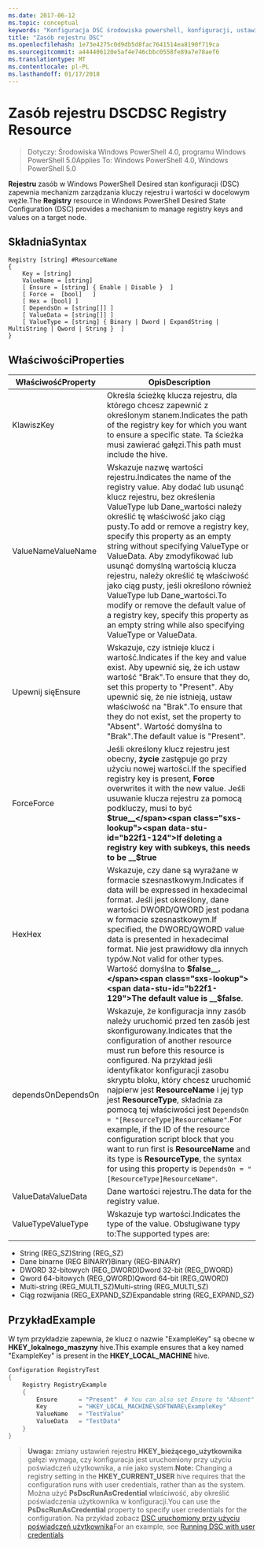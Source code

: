 ```yaml
---
ms.date: 2017-06-12
ms.topic: conceptual
keywords: "Konfiguracja DSC środowiska powershell, konfiguracji, ustawienia"
title: "Zasób rejestru DSC"
ms.openlocfilehash: 1e73e4275c0d9db5d8fac7641514ea8190f719ca
ms.sourcegitcommit: a444406120e5af4e746cbbc0558fe89a7e78aef6
ms.translationtype: MT
ms.contentlocale: pl-PL
ms.lasthandoff: 01/17/2018
---
```

# <a name="dsc-registry-resource"></a><span data-ttu-id="b22f1-103">Zasób rejestru DSC</span><span class="sxs-lookup"><span data-stu-id="b22f1-103">DSC Registry Resource</span></span>

> <span data-ttu-id="b22f1-104">Dotyczy: Środowiska Windows PowerShell 4.0, programu Windows PowerShell 5.0</span><span class="sxs-lookup"><span data-stu-id="b22f1-104">Applies To: Windows PowerShell 4.0, Windows PowerShell 5.0</span></span>

<span data-ttu-id="b22f1-105">**Rejestru** zasób w Windows PowerShell Desired stan konfiguracji (DSC) zapewnia mechanizm zarządzania kluczy rejestru i wartości w docelowym węźle.</span><span class="sxs-lookup"><span data-stu-id="b22f1-105">The **Registry** resource in Windows PowerShell Desired State Configuration (DSC) provides a mechanism to manage registry keys and values on a target node.</span></span>

## <a name="syntax"></a><span data-ttu-id="b22f1-106">Składnia</span><span class="sxs-lookup"><span data-stu-id="b22f1-106">Syntax</span></span>

```
Registry [string] #ResourceName
{
    Key = [string]
    ValueName = [string]
    [ Ensure = [string] { Enable | Disable }  ]
    [ Force =  [bool]   ]
    [ Hex = [bool] ]
    [ DependsOn = [string[]] ]
    [ ValueData = [string[]] ]
    [ ValueType = [string] { Binary | Dword | ExpandString | MultiString | Qword | String }  ]
}
```

## <a name="properties"></a><span data-ttu-id="b22f1-107">Właściwości</span><span class="sxs-lookup"><span data-stu-id="b22f1-107">Properties</span></span>
|  <span data-ttu-id="b22f1-108">Właściwość</span><span class="sxs-lookup"><span data-stu-id="b22f1-108">Property</span></span>  |  <span data-ttu-id="b22f1-109">Opis</span><span class="sxs-lookup"><span data-stu-id="b22f1-109">Description</span></span>   | 
|---|---| 
| <span data-ttu-id="b22f1-110">Klawisz</span><span class="sxs-lookup"><span data-stu-id="b22f1-110">Key</span></span>| <span data-ttu-id="b22f1-111">Określa ścieżkę klucza rejestru, dla którego chcesz zapewnić z określonym stanem.</span><span class="sxs-lookup"><span data-stu-id="b22f1-111">Indicates the path of the registry key for which you want to ensure a specific state.</span></span> <span data-ttu-id="b22f1-112">Ta ścieżka musi zawierać gałęzi.</span><span class="sxs-lookup"><span data-stu-id="b22f1-112">This path must include the hive.</span></span>| 
| <span data-ttu-id="b22f1-113">ValueName</span><span class="sxs-lookup"><span data-stu-id="b22f1-113">ValueName</span></span>| <span data-ttu-id="b22f1-114">Wskazuje nazwę wartości rejestru.</span><span class="sxs-lookup"><span data-stu-id="b22f1-114">Indicates the name of the registry value.</span></span> <span data-ttu-id="b22f1-115">Aby dodać lub usunąć klucz rejestru, bez określenia ValueType lub Dane_wartości należy określić tę właściwość jako ciąg pusty.</span><span class="sxs-lookup"><span data-stu-id="b22f1-115">To add or remove a registry key, specify this property as an empty string without specifying ValueType or ValueData.</span></span> <span data-ttu-id="b22f1-116">Aby zmodyfikować lub usunąć domyślną wartością klucza rejestru, należy określić tę właściwość jako ciąg pusty, jeśli określono również ValueType lub Dane_wartości.</span><span class="sxs-lookup"><span data-stu-id="b22f1-116">To modify or remove the default value of a registry key, specify this property as an empty string while also specifying ValueType or ValueData.</span></span>| 
| <span data-ttu-id="b22f1-117">Upewnij się</span><span class="sxs-lookup"><span data-stu-id="b22f1-117">Ensure</span></span>| <span data-ttu-id="b22f1-118">Wskazuje, czy istnieje klucz i wartość.</span><span class="sxs-lookup"><span data-stu-id="b22f1-118">Indicates if the key and value exist.</span></span> <span data-ttu-id="b22f1-119">Aby upewnić się, że ich ustaw wartość "Brak".</span><span class="sxs-lookup"><span data-stu-id="b22f1-119">To ensure that they do, set this property to "Present".</span></span> <span data-ttu-id="b22f1-120">Aby upewnić się, że nie istnieją, ustaw właściwość na "Brak".</span><span class="sxs-lookup"><span data-stu-id="b22f1-120">To ensure that they do not exist, set the property to "Absent".</span></span> <span data-ttu-id="b22f1-121">Wartość domyślna to "Brak".</span><span class="sxs-lookup"><span data-stu-id="b22f1-121">The default value is "Present".</span></span>| 
| <span data-ttu-id="b22f1-122">Force</span><span class="sxs-lookup"><span data-stu-id="b22f1-122">Force</span></span>| <span data-ttu-id="b22f1-123">Jeśli określony klucz rejestru jest obecny, __życie__ zastępuje go przy użyciu nowej wartości.</span><span class="sxs-lookup"><span data-stu-id="b22f1-123">If the specified registry key is present, __Force__ overwrites it with the new value.</span></span> <span data-ttu-id="b22f1-124">Jeśli usuwanie klucza rejestru za pomocą podkluczy, musi to być __$true__</span><span class="sxs-lookup"><span data-stu-id="b22f1-124">If deleting a registry key with subkeys, this needs to be __$true__</span></span>| 
| <span data-ttu-id="b22f1-125">Hex</span><span class="sxs-lookup"><span data-stu-id="b22f1-125">Hex</span></span>| <span data-ttu-id="b22f1-126">Wskazuje, czy dane są wyrażane w formacie szesnastkowym.</span><span class="sxs-lookup"><span data-stu-id="b22f1-126">Indicates if data will be expressed in hexadecimal format.</span></span> <span data-ttu-id="b22f1-127">Jeśli jest określony, dane wartości DWORD/QWORD jest podana w formacie szesnastkowym.</span><span class="sxs-lookup"><span data-stu-id="b22f1-127">If specified, the DWORD/QWORD value data is presented in hexadecimal format.</span></span> <span data-ttu-id="b22f1-128">Nie jest prawidłowy dla innych typów.</span><span class="sxs-lookup"><span data-stu-id="b22f1-128">Not valid for other types.</span></span> <span data-ttu-id="b22f1-129">Wartość domyślna to __$false__.</span><span class="sxs-lookup"><span data-stu-id="b22f1-129">The default value is __$false__.</span></span>| 
| <span data-ttu-id="b22f1-130">dependsOn</span><span class="sxs-lookup"><span data-stu-id="b22f1-130">DependsOn</span></span>| <span data-ttu-id="b22f1-131">Wskazuje, że konfiguracja inny zasób należy uruchomić przed ten zasób jest skonfigurowany.</span><span class="sxs-lookup"><span data-stu-id="b22f1-131">Indicates that the configuration of another resource must run before this resource is configured.</span></span> <span data-ttu-id="b22f1-132">Na przykład jeśli identyfikator konfiguracji zasobu skryptu bloku, który chcesz uruchomić najpierw jest __ResourceName__ i jej typ jest __ResourceType__, składnia za pomocą tej właściwości jest `DependsOn = "[ResourceType]ResourceName"`.</span><span class="sxs-lookup"><span data-stu-id="b22f1-132">For example, if the ID of the resource configuration script block that you want to run first is __ResourceName__ and its type is __ResourceType__, the syntax for using this property is `DependsOn = "[ResourceType]ResourceName"`.</span></span>| 
| <span data-ttu-id="b22f1-133">ValueData</span><span class="sxs-lookup"><span data-stu-id="b22f1-133">ValueData</span></span>| <span data-ttu-id="b22f1-134">Dane wartości rejestru.</span><span class="sxs-lookup"><span data-stu-id="b22f1-134">The data for the registry value.</span></span>| 
| <span data-ttu-id="b22f1-135">ValueType</span><span class="sxs-lookup"><span data-stu-id="b22f1-135">ValueType</span></span>| <span data-ttu-id="b22f1-136">Wskazuje typ wartości.</span><span class="sxs-lookup"><span data-stu-id="b22f1-136">Indicates the type of the value.</span></span> <span data-ttu-id="b22f1-137">Obsługiwane typy to:</span><span class="sxs-lookup"><span data-stu-id="b22f1-137">The supported types are:</span></span> 
<ul><li><span data-ttu-id="b22f1-138">String (REG_SZ)</span><span class="sxs-lookup"><span data-stu-id="b22f1-138">String (REG_SZ)</span></span></li>


<li><span data-ttu-id="b22f1-139">Dane binarne (REG BINARY)</span><span class="sxs-lookup"><span data-stu-id="b22f1-139">Binary (REG-BINARY)</span></span></li>


<li><span data-ttu-id="b22f1-140">DWORD 32-bitowych (REG_DWORD)</span><span class="sxs-lookup"><span data-stu-id="b22f1-140">Dword 32-bit (REG_DWORD)</span></span></li>


<li><span data-ttu-id="b22f1-141">Qword 64-bitowych (REG_QWORD)</span><span class="sxs-lookup"><span data-stu-id="b22f1-141">Qword 64-bit (REG_QWORD)</span></span></li>


<li><span data-ttu-id="b22f1-142">Multi-string (REG_MULTI_SZ)</span><span class="sxs-lookup"><span data-stu-id="b22f1-142">Multi-string (REG_MULTI_SZ)</span></span></li>


<li><span data-ttu-id="b22f1-143">Ciąg rozwijania (REG_EXPAND_SZ)</span><span class="sxs-lookup"><span data-stu-id="b22f1-143">Expandable string (REG_EXPAND_SZ)</span></span></li></ul>

## <a name="example"></a><span data-ttu-id="b22f1-144">Przykład</span><span class="sxs-lookup"><span data-stu-id="b22f1-144">Example</span></span>
<span data-ttu-id="b22f1-145">W tym przykładzie zapewnia, że klucz o nazwie "ExampleKey" są obecne w **HKEY\_lokalnego\_maszyny** hive.</span><span class="sxs-lookup"><span data-stu-id="b22f1-145">This example ensures that a key named "ExampleKey" is present in the **HKEY\_LOCAL\_MACHINE** hive.</span></span>
```powershell
Configuration RegistryTest
{
    Registry RegistryExample
    {
        Ensure      = "Present"  # You can also set Ensure to "Absent"
        Key         = "HKEY_LOCAL_MACHINE\SOFTWARE\ExampleKey"
        ValueName   = "TestValue"
        ValueData   = "TestData"
    }
}
```

><span data-ttu-id="b22f1-146">**Uwaga:** zmiany ustawień rejestru **HKEY\_bieżącego\_użytkownika** gałęzi wymaga, czy konfiguracja jest uruchomiony przy użyciu poświadczeń użytkownika, a nie jako system.</span><span class="sxs-lookup"><span data-stu-id="b22f1-146">**Note:** Changing a registry setting in the **HKEY\_CURRENT\_USER** hive requires that the configuration runs with user credentials, rather than as the system.</span></span>
><span data-ttu-id="b22f1-147">Można użyć **PsDscRunAsCredential** właściwość, aby określić poświadczenia użytkownika w konfiguracji.</span><span class="sxs-lookup"><span data-stu-id="b22f1-147">You can use the **PsDscRunAsCredential** property to specify user credentials for the configuration.</span></span> <span data-ttu-id="b22f1-148">Na przykład zobacz [DSC uruchomiony przy użyciu poświadczeń użytkownika](runAsUser.md)</span><span class="sxs-lookup"><span data-stu-id="b22f1-148">For an example, see [Running DSC with user credentials](runAsUser.md)</span></span>



